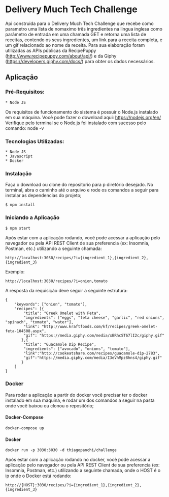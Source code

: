 # Delivery Much Tech Challenge

Api construida para o Delivery Much Tech Challenge que recebe como parametro uma lista de nomaximo três ingredientes na lingua inglesa como parâmetro de entrada em uma chamada GET e retorna uma lista de receitas, contendo os seus ingredientes, um link para a receita completa, e um gif relacionado ao nome da receita. Para sua elaboração foram utilizadas as APIs públicas da RecipePuppy (http://www.recipepuppy.com/about/api/) e da Giphy (https://developers.giphy.com/docs/) para obter os dados necessários.

## Aplicação

### Pré-Requisitos:

```
* Node JS
```

Os requisitos de funcionamento do sistema é possuir o Node.js instalado em sua máquina. Você pode fazer o download aqui: https://nodejs.org/en/ Verifique pelo terminal se o Node.js foi instalado com sucesso pelo comando: node -v

### Tecnologias Utilizadas:

```
* Node JS
* Javascript
* Docker
```

### Instalação

Faça o download ou clone do repositorio para p diretório desejado. No terminal, abra o caminho até o arquivo e rode os comandos a seguir para instalar as dependencias do projeto;

```
$ npm install
```

### Iniciando a Aplicação
```
$ npm start
```


Após estar com a aplicação rodando, você pode acessar a aplicação pelo navegador ou pela API REST Client de sua preferencia (ex: Insomnia, Postman, etc.) utilizando a seguinte chamada:


`http://localhost:3030/recipes/?i={ingredient_1},{ingredient_2},{ingredient_3}`

Exemplo:

`http://localhost:3030/recipes/?i=onion,tomato`


A resposta da requisição deve seguir a seguinte estrutura:

```
{
	"keywords": ["onion", "tomato"],
	"recipes": [{
		"title": "Greek Omelet with Feta",
		"ingredients": ["eggs", "feta cheese", "garlic", "red onions", "spinach", "tomato", "water"],
		"link": "http://www.kraftfoods.com/kf/recipes/greek-omelet-feta-104508.aspx",
		"gif": "https://media.giphy.com/media/xBRhcST67lI2c/giphy.gif"
	   },{
		"title": "Guacamole Dip Recipe",
		"ingredients": ["avocado", "onions", "tomato"],
		"link":"http://cookeatshare.com/recipes/guacamole-dip-2783",
		"gif":"https://media.giphy.com/media/I3eVhMpz8hns4/giphy.gif"
	   }
	]
}
```

### Docker

Para rodar a aplicação a partir do docker você precisar ter o docker instalado em sua maquina, e rodar um dos comandos a seguir na pasta onde você baixou ou clonou o repositório;

#### Docker-Compose
```
docker-compose up
```
#### Docker
```
docker run -p 3030:3030 -d thiagopanchi/challenge
```

Após estar com a aplicação rodando no docker, você pode acessar a aplicação pelo navegador ou pela API REST Client de sua preferencia (ex: Insomnia, Postman, etc.) utilizando a seguinte chamada, onde o HOST é o ip onde o Docker está rodando:


`http://{HOST}:3030/recipes/?i={ingredient_1},{ingredient_2},{ingredient_3}`
